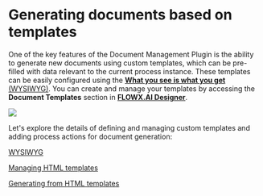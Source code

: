 # Generating documents based on templates

One of the key features of the Document Management Plugin is the ability to generate new documents using custom templates, which can be pre-filled with data relevant to the current process instance. These templates can be easily configured using the [**What you see is what you get** (WYSIWYG)](../../../../wysiwyg.md). You can create and manage your templates by accessing the **Document Templates** section in [**FLOWX.AI Designer**](../../../../../../flowx-designer/overview.md).

![](https://s3.eu-west-1.amazonaws.com/docx.flowx.ai/platform-deep-dive/docs_plugin_template.png)

Let's explore the details of defining and managing custom templates and adding process actions for document generation:

[WYSIWYG](../../../../wysiwyg.md)

[Managing HTML templates](managing-html-templates.md)

[Generating from HTML templates](generating-from-html-templates.md)
